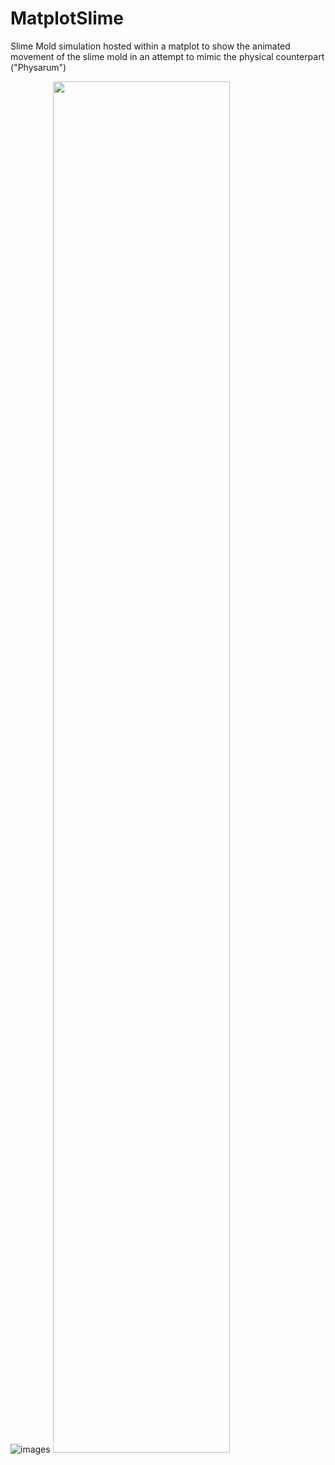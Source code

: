 # MatplotSlime
Slime Mold simulation hosted within a matplot to show the animated movement of the slime mold in an attempt to mimic the physical counterpart ("Physarum")

![images](https://github.com/user-attachments/assets/6aabd2be-ab14-4128-b87e-01150e412cf1)
<img src="[https://i.imgur.com/ZWnhY9T.png](https://miamioh.edu/cas/departments/microbiology/about/art-gallery/_images/09-physarum-polycephalum.jpg)" width=75% height=75%>
